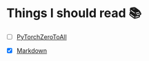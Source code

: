 # Things I should read :books:

- [ ] [PyTorchZeroToAll](https://www.youtube.com/playlist?list=PLlMkM4tgfjnJ3I-dbhO9JTw7gNty6o_2m)
- [x] [Markdown](https://guides.github.com/pdfs/markdown-cheatsheet-online.pdf)


